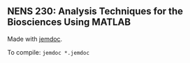## NENS 230: Analysis Techniques for the Biosciences Using MATLAB

Made with [jemdoc](http://jemdoc.jaboc.net/).

To compile: `jemdoc *.jemdoc`
